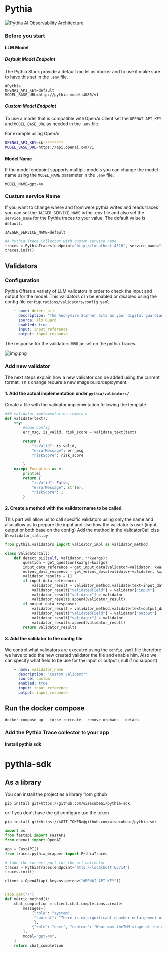 
# Pythia

![Pythia AI Observability Architecture](pythia-architecture-diagram.png)


### Before you start 
#### LLM Model
##### Default Model Endpoint
The Pythia Stack provide a default model as docker and to use it make sure to have this set in the `.env` file.

```
#Pythia
OPENAI_API_KEY=default
MODEL_BASE_URL=http://pythia-model:8080/v1
```

##### Custom Model Endpoint
To use a model that is compatible with OpenAi Client set the `OPENAI_API_KEY` and `MODEL_BASE_URL` as needed in the `.env` file.

For example using OpenAi
```bash
OPENAI_API_KEY=sk-********
MODEL_BASE_URL=https://api.openai.com/v1
```

#### Model Name
If the model endpoint supports multiple models you can change the model name using the `MODEL_NAME` parameter in the `.env` file.

```
MODEL_NAME=gpt-4o
```

### Custum service Name
If you want to change where and from were pythia writes and reads traces you can set the `JAEGER_SERVICE_NAME` in the .env file and also set the `service_name` for the Pythia traces to your value. The default value is `default`.

```
JAEGER_SERVICE_NAME=default
```

```python
## Pythia Trace Collector with custom service name
traces = PythiaTraces(endpoint="http://localhost:4318", service_name="test2")
traces.init()
```

## Validators

### Configuration
Pythia Offers a variety of LLM validators in order to check the input and output for the model.
This validators can be enabled or disabled using the config file `configurations/validators/config.yaml`.

```yaml
    - name: detect_pii
      description: "The Anonymize Scanner acts as your digital guardian, ensuring your user prompts remain confidential and free from sensitive data exposure."
      source: llm Guard
      enabled: true
      input: input_reference
      output: input_response
```


The response for the validators Will pe set on the pythia Traces.

![img.png](img.png)

### Add new validator
The next steps explain how a new validator can be added using the current format. This change require a new image build/deployment.

#### 1. Add the actual implementation under `pythia/validators/`
Create a file with the validator implementation following the template

```python
### validator implementation template
def validate(text):
    try:
        #some config
        err_msg, is_valid, risk_score = validate_text(text)

        return {
            "isValid": is_valid,
            "errorMessage": err_msg,
            "riskScore": risk_score

        }
    except Exception as e:
        print(e)
        return {
            "isValid": False,
            "errorMessage": str(e),
            "riskScore": 1
        }
```

#### 2. Create a method with the validator name to be called 
This part will allow us to call specific validators using only the name and also allow us to prepare
the input and also how the validator is user (input, output or both base on the config)
Add the method in the ValidatorCall clss in `validator_call.py`

```python
from pythia.validators import validator_impl as validator_method

class ValidatorCall:
    def detect_pii(self, validator, **kwargs):
        question = get_question(kwargs=kwargs)
        input_data_reference = get_input_data(validator=validator, kwargs=kwargs)
        output_data_response = get_output_data(validator=validator, kwargs=kwargs)
        validator_results = []
        if input_data_reference:
            validator_result = validator_method.validate(text=input_data_reference)
            validator_result["validatedField"] = validator["input"]
            validator_result["validator"] = validator
            validator_results.append(validator_result)
        if output_data_response:
            validator_result = validator_method.validate(text=output_data_response)
            validator_result["validatedField"] = validator["output"]
            validator_result["validator"] = validator
            validator_results.append(validator_result)
        return validator_results
```

#### 3. Add the validator to the config file
We control what validators are executed using the `config.yaml` file therefore we have to add the new created
validator the file and enable him. Also we can specify what field to be use for the input or output ( null if no support)
```yaml
    - name: validator_name
      description: "Custom Validaotr"
      source: custom
      enabled: true
      input: input_reference
      output: input_response
```
## Run the docker compose 
```
docker compose up --force-recreate --remove-orphans --detach
```


### Add the Pythia Trace collector to your app 

#### Install pythia sdk

# pythia-sdk

## As a library
You can install the project as a library from github
```commandline
pip install git+https://github.com/wisecubeai/pythia-sdk
```
or if you don't have the git configure use the token
```
pip install git+https://<GIT_TOKEN>@github.com/wisecubeai/pythia-sdk
```

```python
import os
from fastapi import FastAPI
from openai import OpenAI

app = FastAPI()
from traces.pythia_wrapper import PythiaTraces

# take the correct port for the otl collector
traces = PythiaTraces(endpoint="http://localhost:63714")
traces.init()

client = OpenAI(api_key=os.getenv("OPENAI_API_KEY"))


@app.get("/")
def metric_method():
    chat_completion = client.chat.completions.create(
        messages=[
            {"role": "system",
             "content": "There is no significant chamber enlargement or hypertrophy.  There is no pericardial effusion or vegetations seen.  Doppler interrogation, including color flow imaging, reveals systemic venous return to the right atrium with normal tricuspid inflow. Pulmonary outflow is normal at the valve.  Pulmonary venous return is to the left atrium.  The interatrial septum is intact.  Mitral inflow and ascending aorta flow are normal.  The aortic valve is trileaflet.  The coronary arteries appear to be normal in their origins.  The aortic arch is left-sided and patent with normal descending aorta pulsatility."
             },
            {"role": "user", "content": "What was theTNM stage of the cancer?"}
        ],
        model="gpt-4o",
    )
    return chat_completion

```


